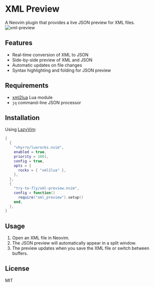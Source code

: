# XML Preview

A Neovim plugin that provides a live JSON preview for XML files.
![xml-preview](https://github.com/user-attachments/assets/6c6af5df-ec61-4216-888d-622ab4751a61)

## Features

- Real-time conversion of XML to JSON
- Side-by-side preview of XML and JSON
- Automatic updates on file changes
- Syntax highlighting and folding for JSON preview

## Requirements

- [xml2lua](https://github.com/manoelcampos/xml2lua) Lua module
- `jq` command-line JSON processor

## Installation

Using [LazyVim](https://github.com/LazyVim/LazyVim):

```lua
{
  {
    "vhyrro/luarocks.nvim",
    enabled = true,
    priority = 1001,
    config = true,
    opts = {
      rocks = { "xml2lua" },
    },
  },
  {
    "try-to-fly/xml-preview.nvim",
    config = function()
      require("xml_preview").setup()
    end,
  },
}
```

## Usage

1. Open an XML file in Neovim.
2. The JSON preview will automatically appear in a split window.
3. The preview updates when you save the XML file or switch between buffers.

## License

MIT
